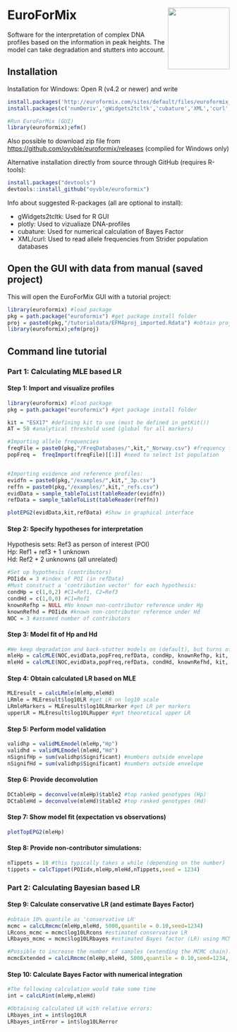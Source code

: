 
# EuroForMix <img src="man/figures/efmlogo.png" align="right" height=140/>

Software for the interpretation of complex DNA profiles based on the
information in peak heights. The model can take degradation and stutters
into account.

## Installation

Installation for Windows: Open R (v4.2 or newer) and write

``` r
install.packages('http://euroformix.com/sites/default/files/euroformix_4.2.0.zip',repos=NULL,type='win.binary')
install.packages(c('numDeriv','gWidgets2tcltk','cubature','XML','curl','plotly'))

#Run EuroForMix (GUI)
library(euroformix);efm() 
```

Also possible to download zip file from
<https://github.com/oyvble/euroformix/releases> (compiled for Windows
only)

Alternative installation directly from source through GitHub (requires
R-tools):

``` r
install.packages("devtools")
devtools::install_github("oyvble/euroformix")
```

Info about suggested R-packages (all are optional to install):  
- gWidgets2tcltk: Used for R GUI  
- plotly: Used to vizualiaze DNA-profiles  
- cubature: Used for numerical calculation of Bayes Factor  
- XML/curl: Used to read allele frequencies from Strider population
databases

## Open the GUI with data from manual (saved project)

This will open the EuroForMix GUI with a tutorial project:

``` r
library(euroformix) #load package
pkg = path.package("euroformix") #get package install folder
proj = paste0(pkg,"/tutorialdata/EFM4proj_imported.Rdata") #obtain project file
library(euroformix);efm(proj)
```

## Command line tutorial

### Part 1: Calculating MLE based LR

#### Step 1: Import and visualize profiles

``` r
library(euroformix) #load package
pkg = path.package("euroformix") #get package install folder

kit = "ESX17" #defining kit to use (must be defined in getKit())
AT = 50 #analytical threshold used (global for all markers)

#Importing allele frequencies
freqFile = paste0(pkg,"/FreqDatabases/",kit,"_Norway.csv") #frequency file to use
popFreq =  freqImport(freqFile)[[1]] #need to select 1st population


#Importing evidence and reference profiles:
evidfn = paste0(pkg,"/examples/",kit,"_3p.csv")
reffn = paste0(pkg,"/examples/",kit,"_refs.csv")
evidData = sample_tableToList(tableReader(evidfn))
refData = sample_tableToList(tableReader(reffn))
```

``` r
plotEPG2(evidData,kit,refData) #Show in graphical interface
```

#### Step 2: Specify hypotheses for interpretation

Hypothesis sets: Ref3 as person of interest (POI)  
Hp: Ref1 + ref3 + 1 unknown  
Hd: Ref2 + 2 unknowns (all unrelated)

``` r
#Set up hypothesis (contributors)
POIidx = 3 #index of POI (in refData)
#Must construct a 'contribution vector' for each hypothesis:
condHp = c(1,0,2) #C1=Ref1, C2=Ref3
condHd = c(1,0,0) #C1=Ref1
knownRefhp = NULL #No known non-contributor reference under Hp
knownRefhd = POIidx #known non-contributor reference under Hd
NOC = 3 #assumed number of contributors
```

#### Step 3: Model fit of Hp and Hd

``` r
#We keep degradation and back-stutter models on (default), but turns off forward stutter model:
mleHp = calcMLE(NOC,evidData,popFreq,refData, condHp, knownRefhp, kit, FWS=FALSE) 
mleHd = calcMLE(NOC,evidData,popFreq,refData, condHd, knownRefhd, kit, FWS=FALSE) 
```

#### Step 4: Obtain calculated LR based on MLE

``` r
MLEresult = calcLRmle(mleHp,mleHd)
LRmle = MLEresult$log10LR #get LR on log10 scale
LRmleMarkers = MLEresult$log10LRmarker #get LR per markers
upperLR = MLEresult$log10LRupper #get theoretical upper LR
```

#### Step 5: Perform model validation

``` r
validhp = validMLEmodel(mleHp,"Hp")
validhd = validMLEmodel(mleHd,"Hd")
nSignifHp = sum(validhp$Significant) #numbers outside envelope
nSignifHd = sum(validhp$Significant) #numbers outside envelope
```

#### Step 6: Provide deconvolution

``` r
DCtableHp = deconvolve(mleHp)$table2 #top ranked genotypes (Hp)
DCtableHd = deconvolve(mleHd)$table2 #top ranked genotypes (Hd)
```

#### Step 7: Show model fit (expectation vs observations)

``` r
plotTopEPG2(mleHp)
```

#### Step 8: Provide non-contributor simulations:

``` r
nTippets = 10 #this typically takes a while (depending on the number)
tippets = calcTippet(POIidx,mleHp,mleHd,nTippets,seed = 1234) 
```

### Part 2: Calculating Bayesian based LR

#### Step 9: Calculate conservative LR (and estimate Bayes Factor)

``` r
#obtain 10% quantile as 'conservative LR'
mcmc = calcLRmcmc(mleHp,mleHd, 5000,quantile = 0.10,seed=1234)
LRcons_mcmc = mcmc$log10LRcons #estimated conservative LR
LRbayes_mcmc = mcmc$log10LRbayes #estimated Bayes factor (LR) using MCMC

#Possible to increase the number of samples (extending the MCMC chain):
mcmcExtended = calcLRmcmc(mleHp,mleHd, 5000,quantile = 0.10,seed=1234,,mcmcObjList=mcmc$mcmcObj)
```

#### Step 10: Calculate Bayes Factor with numerical integration

``` r
#The following calculation would take some time
int = calcLRint(mleHp,mleHd)

#Obtaining calculated LR with relative errors:
LRbayes_int = int$log10LR 
LRbayes_intError = int$log10LRerror
```
